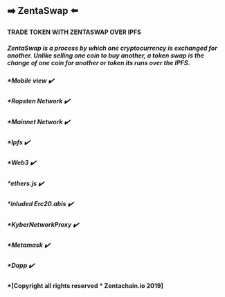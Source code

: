 ## :arrow_right: ZentaSwap :arrow_left:

#### TRADE TOKEN WITH ZENTASWAP OVER IPFS

##### ZentaSwap is a process by which one cryptocurrency is exchanged for another. Unlike selling one coin to buy another, a token swap is the change of one coin for another or token its runs over the IPFS.


##### *Mobile view ✔️

##### *Ropsten Network ✔️

##### *Mainnet Network ✔️

##### *Ipfs ✔️

##### *Web3 ✔️

##### *ethers.js ✔️

##### *inluded Erc20.abis ✔️

##### *KyberNetworkProxy ✔️

##### *Metamask ✔️

##### *Dapp ✔️

#### *[Copyright all rights reserved * Zentachain.io 2019]
